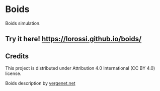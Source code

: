 # Boids

Boids simulation.

## Try it here! https://lorossi.github.io/boids/

## Credits

This project is distributed under Attribution 4.0 International (CC BY 4.0) license.

Boids description by [vergenet.net](http://www.vergenet.net/~conrad/boids/pseudocode.html)
